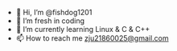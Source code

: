 - 👋 Hi, I’m @fishdog1201
- 👀 I’m fresh in coding
- 🌱 I’m currently learning Linux & C & C++
- 📫 How to reach me zju21860025@gmail.com

<!---
fishdog1201/fishdog1201 is a ✨ special ✨ repository because its `README.md` (this file) appears on your GitHub profile.
You can click the Preview link to take a look at your changes.
--->
